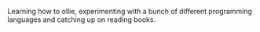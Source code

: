 Learning how to ollie, experimenting with a bunch of different programming languages and catching up on reading books.
